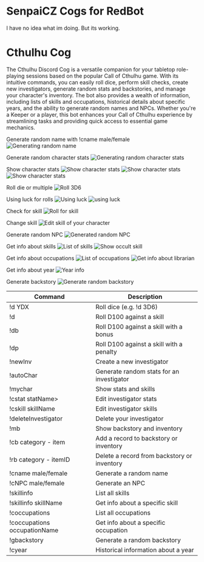 # SenpaiCZ Cogs for RedBot
I have no idea what im doing. But its working.

# Cthulhu Cog
The Cthulhu Discord Cog is a versatile companion for your tabletop role-playing sessions based on the popular Call of Cthulhu game. With its intuitive commands, you can easily roll dice, perform skill checks, create new investigators, generate random stats and backstories, and manage your character's inventory. The bot also provides a wealth of information, including lists of skills and occupations, historical details about specific years, and the ability to generate random names and NPCs. Whether you're a Keeper or a player, this bot enhances your Call of Cthulhu experience by streamlining tasks and providing quick access to essential game mechanics.

Generate random name with !cname male/female
![Generating random name](https://github.com/SenpaiCZ/RedBot/blob/SenpaiCogs/src-images/name.jpg)

Generate random character stats
![Generating random character stats](https://github.com/SenpaiCZ/RedBot/blob/SenpaiCogs/src-images/autochar.jpg)

Show character stats
![Show character stats](https://github.com/SenpaiCZ/RedBot/blob/SenpaiCogs/src-images/mcs1.jpg)
![Show character stats](https://github.com/SenpaiCZ/RedBot/blob/SenpaiCogs/src-images/mcs2.jpg)
![Show character stats](https://github.com/SenpaiCZ/RedBot/blob/SenpaiCogs/src-images/mcs3.jpg)

Roll die or multiple
![Roll 3D6](https://github.com/SenpaiCZ/RedBot/blob/SenpaiCogs/src-images/d.jpg)

Using luck for rolls
![Using luck](https://github.com/SenpaiCZ/RedBot/blob/SenpaiCogs/src-images/use%20luck.jpg)
![using luck](https://github.com/SenpaiCZ/RedBot/blob/SenpaiCogs/src-images/use%20luck%202.jpg)

Check for skill
![Roll for skill](https://github.com/SenpaiCZ/RedBot/blob/SenpaiCogs/src-images/d%20listen.jpg)

Change skill
![Edit skill of your character](https://github.com/SenpaiCZ/RedBot/blob/SenpaiCogs/src-images/cskill.jpg)

Generate random NPC
![Generated random NPC](https://github.com/SenpaiCZ/RedBot/blob/SenpaiCogs/src-images/random%20npc.jpg)

Get info about skills
![List of skills](https://github.com/SenpaiCZ/RedBot/blob/SenpaiCogs/src-images/skillinfo.jpg)
![Show occult skill](https://github.com/SenpaiCZ/RedBot/blob/SenpaiCogs/src-images/skillinfo%20occult.jpg)

Get info about occupations
![List of occupations](https://github.com/SenpaiCZ/RedBot/blob/SenpaiCogs/src-images/occupations.jpg)
![Get info about librarian](https://github.com/SenpaiCZ/RedBot/blob/SenpaiCogs/src-images/occupations%20librarian.jpg)

Get info about year
![Year info](https://github.com/SenpaiCZ/RedBot/blob/SenpaiCogs/src-images/year%201923.jpg)

Generate backstory
![Generate random backstory](https://github.com/SenpaiCZ/RedBot/blob/SenpaiCogs/src-images/backstory%20generator.jpg)

| Command                                  | Description                                 |
|------------------------------------------|---------------------------------------------|
| !d YDX                                   | Roll dice (e.g. !d 3D6)                     |
| !d <skill>                               | Roll D100 against a skill                   |
| !db <skill>                              | Roll D100 against a skill with a bonus      |
| !dp <skill>                              | Roll D100 against a skill with a penalty    |
| !newInv                                  | Create a new investigator                   |
| !autoChar                                | Generate random stats for an investigator   |
| !mychar                                  | Show stats and skills                       |
| !cstat statName>                       | Edit investigator stats                     |
| !cskill skillName                     | Edit investigator skills                    |
| !deleteInvestigator                      | Delete your investigator                   |
| !mb                                      | Show backstory and inventory                |
| !cb category - item                   | Add a record to backstory or inventory     |
| !rb category - itemID                | Delete a record from backstory or inventory|
| !cname male/female                     | Generate a random name                      |
| !cNPC male/female                      | Generate an NPC                             |
| !skillinfo                               | List all skills                             |
| !skillinfo skillName                  | Get info about a specific skill             |
| !coccupations                            | List all occupations                        |
| !coccupations occupationName          | Get info about a specific occupation       |
| !gbackstory                              | Generate a random backstory                 |
| !cyear <year>                            | Historical information about a year         |

